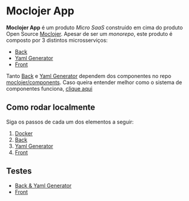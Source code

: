 # Moclojer App

**Moclojer App** é um produto *Micro SaaS* construído em cima do produto Open Source [Moclojer](https://github.com/moclojer/moclojer). Apesar de ser um *monorepo*, este produto é composto por 3 distintos microsserviços:

- [Back](./src/back/README.md)
- [Yaml Generator](./src/yaml_generator/README.md)
- [Front](./src/front/README.md)

Tanto [Back](./src/back/README.md) e [Yaml Generator](./src/yaml_generator/README.md) dependem dos componentes no repo [moclojer/components](https://github.com/moclojer/components/blob/main/README.md).
Caso queira entender melhor como o sistema de componentes funciona, [clique aqui](docs/lifecyle.md)

## Como rodar localmente

Siga os passos de cada um dos elementos a seguir:

1. [Docker](./docker/README.md#como-rodar-localmente)
2. [Back](./src/back/README.md#como-rodar-localmente)
3. [Yaml Generator](./src/back/README.md#como-rodar-localmente)
4. [Front](./src/front/README.md#como-rodar-localmente)

## Testes

- [Back & Yaml Generator](./test/README.md#back-&-yaml-generator)
- [Front](./test/README.md#front)
